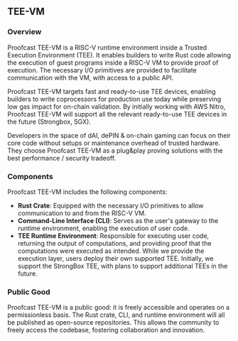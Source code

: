 ## TEE-VM

### Overview

Proofcast TEE-VM is a RISC-V runtime environment inside a Trusted Execution Environment (TEE). It enables builders to write Rust code allowing the execution of guest programs inside a RISC-V VM to provide proof of execution. The necessary I/O primitives are provided to facilitate communication with the VM, with access to a public API. 

Proofcast TEE-VM targets fast and ready-to-use TEE devices, enabling builders to write coprocessors for production use today while preserving low gas impact for on-chain validation. By initially working with AWS Nitro, Proofcast TEE-VM will support all the relevant ready-to-use TEE devices in the future (Strongbox, SGX).  

Developers in the space of dAI, dePIN & on-chain gaming can focus on their core code without setups or maintenance overhead of trusted hardware. They choose Proofcast TEE-VM as a plug&play proving solutions with the best performance / security tradeoff.  



### Components

Proofcast TEE-VM includes the following components:

- **Rust Crate**: Equipped with the necessary I/O primitives to allow communication to and from the RISC-V VM.
- **Command-Line Interface (CLI)**: Serves as the user's gateway to the runtime environment, enabling the execution of user code.
- **TEE Runtime Environment**: Responsible for executing user code, returning the output of computations, and providing proof that the computations were executed as intended. While we provide the execution layer, users deploy their own supported TEE. Initially, we support the StrongBox TEE, with plans to support additional TEEs in the future.

 

### Public Good

Proofcast TEE-VM is a public good: it is freely accessible and operates on a permissionless basis. The Rust crate, CLI, and runtime environment will all be published as open-source repositories. This allows the community to freely access the codebase, fostering collaboration and innovation.

